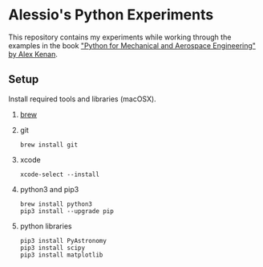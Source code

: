 # Alessio's Python Experiments

This repository contains my experiments while working through the examples in the book 
["Python for Mechanical and Aerospace Engineering" by Alex Kenan](https://pymae.github.io).

## Setup

Install required tools and libraries (macOSX).

1. [brew](https://brew.sh)

1. git

    ```
    brew install git
    ```

1. xcode

    ```
    xcode-select --install
    ```

1. python3 and pip3

    ```
    brew install python3
    pip3 install --upgrade pip
    ```

1. python libraries

    ```
    pip3 install PyAstronomy
    pip3 install scipy
    pip3 install matplotlib
    ``` 